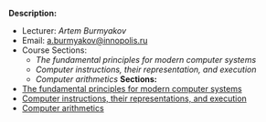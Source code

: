 **Description:**
- Lecturer: *Artem Burmyakov*
- Email: a.burmyakov@innopolis.ru
- Course Sections:
	- *The fundamental principles for modern computer systems*
	- *Computer instructions, their representation, and execution*
	- *Computer arithmetics*
**Sections:** 
- [The fundamental principles for modern computer systems](The%20fundamental%20principles%20for%20modern%20computer%20systems.md)
- [Computer instructions, their representations, and execution](Computer%20instructions,%20their%20representations,%20and%20execution.md)
- [Computer arithmetics](Computer%20arithmetics.md)

